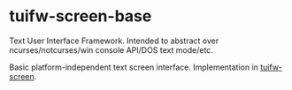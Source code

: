 # tuifw-screen-base

Text User Interface Framework. Intended to abstract over ncurses/notcurses/win console API/DOS text mode/etc.

Basic platform-independent text screen interface. Implementation in [tuifw-screen](https://crates.io/crates/tuifw-screen).
